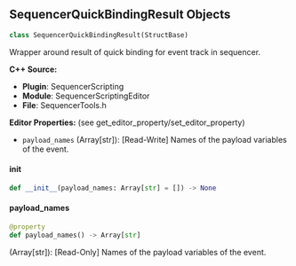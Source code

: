 ## SequencerQuickBindingResult Objects

```python
class SequencerQuickBindingResult(StructBase)
```

Wrapper around result of quick binding for event track in sequencer.

**C++ Source:**

- **Plugin**: SequencerScripting
- **Module**: SequencerScriptingEditor
- **File**: SequencerTools.h

**Editor Properties:** (see get_editor_property/set_editor_property)

- ``payload_names`` (Array[str]):  [Read-Write] Names of the payload variables of the event.

<a id="unreal.SequencerQuickBindingResult.__init__"></a>

#### __init__

```python
def __init__(payload_names: Array[str] = []) -> None
```

<a id="unreal.SequencerQuickBindingResult.payload_names"></a>

#### payload_names

```python
@property
def payload_names() -> Array[str]
```

(Array[str]):  [Read-Only] Names of the payload variables of the event.

<a id="unreal.SequencerExportFBXParams"></a>